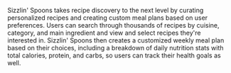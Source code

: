
Sizzlin' Spoons takes recipe discovery to the next level by curating personalized recipes and creating custom meal plans based on user preferences. 
Users can search through thousands of recipes by cuisine, category, and main ingredient and view and select recipes they're interested in. Sizzlin' Spoons then
creates a customized weekly meal plan based on their choices, including a breakdown of daily nutrition stats with total calories, protein, and carbs, so users can track
their health goals as well.
